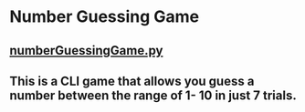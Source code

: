 # Number Guessing Game

## [numberGuessingGame.py](https://github.com/Mannuel25/Mini-Python-Projects/blob/master/number_guessing_game/numberGuessingGame.py)

## This is a CLI game that allows you guess a number between the range of 1- 10 in just 7 trials.
